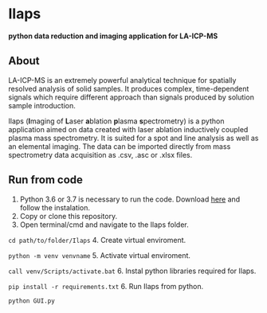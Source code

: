 # Ilaps
**python data reduction and imaging application for LA-ICP-MS**

## About
LA-ICP-MS is an extremely powerful analytical technique for spatially resolved analysis of solid samples. It produces complex, time-dependent signals which require different approach than signals produced by solution sample introduction. 

Ilaps (**I**maging of **L**aser **a**blation **p**lasma **s**pectrometry) is a python application aimed on data created with laser ablation inductively coupled plasma mass spectrometry. It is suited for a spot and line analysis as well as an elemental imaging. The data can be imported directly from mass spectrometry data acquisition as .csv, .asc or .xlsx files.

## Run from code 

1. Python 3.6 or 3.7 is necessary to run the code. Download [here](https://www.python.org/downloads/) and follow the instalation.
2. Copy or clone this repository.
3. Open terminal/cmd and navigate to the Ilaps folder.

  `cd path/to/folder/Ilaps`
4. Create virtual enviroment. 

  `python -m venv venvname`
5. Activate virtual enviroment. 

  `call venv/Scripts/activate.bat`
6. Instal python libraries required for Ilaps.

  `pip install -r requirements.txt`
6. Run Ilaps from python.

  `python GUI.py`
